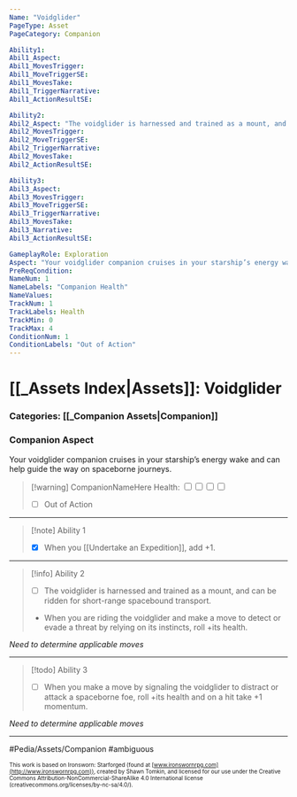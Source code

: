```yaml
---
Name: "Voidglider"
PageType: Asset
PageCategory: Companion

Ability1:
Abil1_Aspect:
Abil1_MovesTrigger:
Abil1_MoveTriggerSE:
Abil1_MovesTake:
Abil1_TriggerNarrative:
Abil1_ActionResultSE:

Ability2:
Abil2_Aspect: "The voidglider is harnessed and trained as a mount, and can be ridden for short-range spacebound transport."
Abil2_MovesTrigger:
Abil2_MoveTriggerSE:
Abil2_TriggerNarrative:
Abil2_MovesTake:
Abil2_ActionResultSE:

Ability3:
Abil3_Aspect:
Abil3_MovesTrigger:
Abil3_MoveTriggerSE:
Abil3_TriggerNarrative:
Abil3_MovesTake:
Abil3_Narrative:
Abil3_ActionResultSE:

GameplayRole: Exploration
Aspect: "Your voidglider companion cruises in your starship’s energy wake and can help guide the way on spaceborne journeys. "
PreReqCondition: 
NameNum: 1
NameLabels: "Companion Health"
NameValues:
TrackNum: 1
TrackLabels: Health
TrackMin: 0
TrackMax: 4
ConditionNum: 1
ConditionLabels: "Out of Action"
---
```

# [[_Assets Index|Assets]]: Voidglider
### Categories: [[_Companion Assets|Companion]]
### Companion Aspect
Your voidglider companion cruises in your starship’s energy wake and can help guide the way on spaceborne journeys. 
> [!warning] CompanionNameHere
> Health: <input type="checkbox" /><input type="checkbox" /><input type="checkbox" /><input type="checkbox" />
> - [ ] Out of Action
___
> [!note] Ability 1
> - [x] When you [[Undertake an Expedition]], add +1.
___
> [!info] Ability 2
> - [ ] The voidglider is harnessed and trained as a mount, and can be ridden for short-range spacebound transport. 
> - When you are riding the voidglider and make a move to detect or evade a threat by relying on its instincts, roll +its health.

*Need to determine applicable moves*
___
> [!todo] Ability 3
> - [ ] When you make a move by signaling the voidglider to distract or attack a spaceborne foe, roll +its health and on a hit take +1 momentum.

*Need to determine applicable moves*
___

#Pedia/Assets/Companion 
#ambiguous 

<font size=-2>This work is based on Ironsworn: Starforged (found at [www.ironswornrpg.com](http://www.ironswornrpg.com)), created by Shawn Tomkin, and licensed for our use under the Creative Commons Attribution-NonCommercial-ShareAlike 4.0 International license  (creativecommons.org/licenses/by-nc-sa/4.0/).</font>